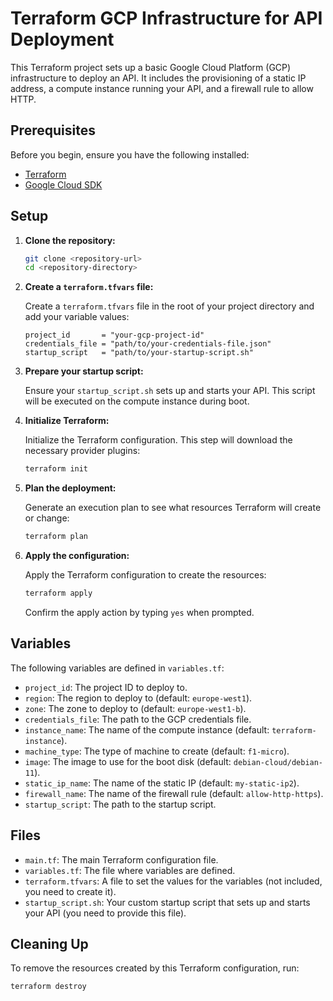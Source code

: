 # Terraform GCP Infrastructure for API Deployment

This Terraform project sets up a basic Google Cloud Platform (GCP) infrastructure to deploy an API. It includes the provisioning of a static IP address, a compute instance running your API, and a firewall rule to allow HTTP.

## Prerequisites

Before you begin, ensure you have the following installed:

- [Terraform](https://www.terraform.io/downloads.html)
- [Google Cloud SDK](https://cloud.google.com/sdk/docs/install)

## Setup

1. **Clone the repository:**

    ```sh
    git clone <repository-url>
    cd <repository-directory>
    ```

2. **Create a `terraform.tfvars` file:**

    Create a `terraform.tfvars` file in the root of your project directory and add your variable values:

    ```hcl
    project_id       = "your-gcp-project-id"
    credentials_file = "path/to/your-credentials-file.json"
    startup_script   = "path/to/your-startup-script.sh"
    ```

3. **Prepare your startup script:**

    Ensure your `startup_script.sh` sets up and starts your API. This script will be executed on the compute instance during boot.

4. **Initialize Terraform:**

    Initialize the Terraform configuration. This step will download the necessary provider plugins:

    ```sh
    terraform init
    ```

5. **Plan the deployment:**

    Generate an execution plan to see what resources Terraform will create or change:

    ```sh
    terraform plan
    ```

6. **Apply the configuration:**

    Apply the Terraform configuration to create the resources:

    ```sh
    terraform apply
    ```

    Confirm the apply action by typing `yes` when prompted.

## Variables

The following variables are defined in `variables.tf`:

- `project_id`: The project ID to deploy to.
- `region`: The region to deploy to (default: `europe-west1`).
- `zone`: The zone to deploy to (default: `europe-west1-b`).
- `credentials_file`: The path to the GCP credentials file.
- `instance_name`: The name of the compute instance (default: `terraform-instance`).
- `machine_type`: The type of machine to create (default: `f1-micro`).
- `image`: The image to use for the boot disk (default: `debian-cloud/debian-11`).
- `static_ip_name`: The name of the static IP (default: `my-static-ip2`).
- `firewall_name`: The name of the firewall rule (default: `allow-http-https`).
- `startup_script`: The path to the startup script.

## Files

- `main.tf`: The main Terraform configuration file.
- `variables.tf`: The file where variables are defined.
- `terraform.tfvars`: A file to set the values for the variables (not included, you need to create it).
- `startup_script.sh`: Your custom startup script that sets up and starts your API (you need to provide this file).

## Cleaning Up

To remove the resources created by this Terraform configuration, run:

```sh
terraform destroy
